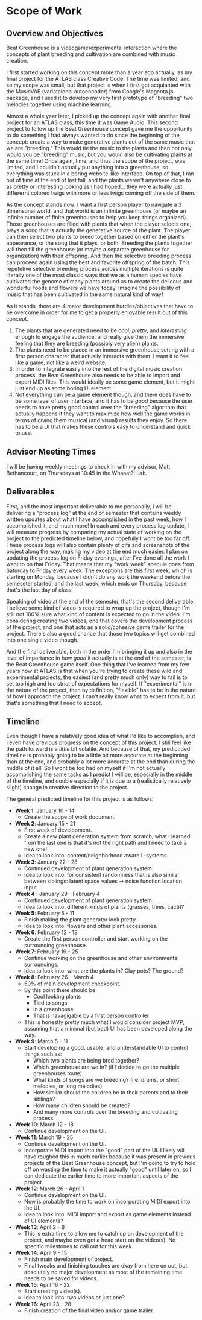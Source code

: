 # Scope of Work
## Overview and Objectives
Beat Greenhouse is a videogame/experimental interaction where the concepts of plant breeding and cultivation are combined with music creation.

I first started working on this concept more than a year ago actually, as my final project for the ATLAS class Creative Code. The time was limited, and so my scope was small, but that project is when I first got acquianted with the MusicVAE (variataional autoencoder) from Google's Magenta.js package, and I used it to develop my very first prototype of "breeding" two melodies together using machine learning.

Almost a whole year later, I picked up the concept again with another final project for an ATLAS class, this time it was Game Audio. This second project to follow up the Beat Greenhouse concept gave me the opportunity to do something I had always wanted to do since the beginning of the concept: create a way to make generative plants out of the same music that we are "breeding." This would tie the music to the plants and then not only would you be "breeding" music, but you would also be cultivating plants at the same time! Once again, time, and thus the scope of the project, was limited, and I couldn't actually put anything into a greenhouse, so everything was stuck in a boring website-like interface. On top of that, I ran out of time at the end of last fall, and the plants weren't anywhere close to as pretty or interesting looking as I had hoped... they were actually just differernt colored twigs with more or less twigs coming off the side of them.

As the concept stands now: I want a first person player to navigate a 3 dimensonal world, and that world is an infinite greenhouse (or maybe an infinite number of finite greenhouses to help you keep things organized). Those greenhouses are filled with plants that when the player selects one, plays a song that is actually the generative source of the plant. The player can then select two plants to breed together based on either the plant's appearance, or the song that it plays, or both. Breeding the plants together will then fill the greenhouse (or maybe a separate greenhouse for organization) with their offspring. And then the selective breeding process can proceed again using the best and favorite offspring of the batch. This repetetive selective breeding process across multiple iterations is quite literally one of the most classic ways that we as a human species have cultivated the genome of many plants around us to create the delicous and wonderful foods and flowers we have today. Imagine the possibility of music that has been cultivated in the same natural kind of way!

As it stands, there are 4 major development hurdles/objectives that have to be overcome in order for me to get a properly enjoyable result out of this concept.
1. The plants that are generated need to be *cool*, *pretty*, and *interesting* enough to engage the audience, and really give them the immersive feeling that they are breeding (possibly very alien) plants.
2. The plants need to be placed in an immersive greenhouse setting with a first person character that actually interacts with them. I want it to feel like a game, not like a weird website.
3. In order to integrate easily into the rest of the digital music creation process, the Beat Greenhouse also needs to be able to import and export MIDI files. This would ideally be some game element, but it might just end up as some boring UI element.
4. Not everything can be a game element though, and there does have to be some level of user interface, and it has to be *good* because the user needs to have pretty good control over the "breeding" algorithm that actually happens if they want to maximize how well the game works in terms of giving them musical (and visual) results they enjoy. So there has to be a UI that makes these controls easy to understand and quick to use.

## Advisor Meeting Times
I will be having weekly meetings to check in with my advisor, Matt Bethancourt, on Thursdays at 10:45 in the Whaaat?! Lab.

## Deliverables
First, and the most important deliverable to me personally, I will be delivering a "process log" at the end of semester that contains weekly written updates about what I have accomplished in the past week, how I accomplished it, and much more! In each and every process log update, I will measure progress by comparing my actual state of working on the project to the predicted timeline below, and hopefully I wont be too far off. These process logs will also contain plenty of gifs and screenshots of the project along the way, making my video at the end much easier. I plan on updating the process log on Friday evenings, after I've done all the work I want to on that Friday. That means that my "work week" scedule goes from Saturday to Friday every week. The exceptions are this first week, which is starting on Monday, because I didn't do any work the weekend before the semeseter started, and the last week, which ends on Thursday, because that's the last day of class.

Speaking of video at the end of the semester, that's the second deliverable. I believe some kind of video is required to wrap up the project, though I'm still not 100% sure what kind of content is expected to go in the video. I'm considering creating two videos, one that covers the development process of the project, and one that acts as a solid/cohesive game trailer for the project. There's also a good chance that those two topics will get combined into one single video though.

And the final deliverable, both in the order I'm bringing it up and also in the level of importance in how *good* it actually is at the end of the semester, is the Beat Greenhouse game itself. One thing that I've learned from my few years now at ATLAS is that when you're trying to create these wild and experimental projects, the easiest (and pretty much only) way to fail is to set too high and too strict of expectations for myself. If "experimental" is in the nature of the project, then by definition, "flexible" has to be in the nature of how I approach the project. I can't really know what to expect from it, but that's something that I need to accept.

## Timeline
Even though I have a relatively good idea of what I'd like to accomplish, and I even have previous progress on the concept of this project, I still feel like the path forward is a *little* bit volatile. And because of that, my predictided timeline is probably going to be a little bit more accurate at the beginning than at the end, and probably a lot more accurate at the end than during the middle of it all. So I wont be too had on myself if I'm not actually accomplishing the same tasks as I predict I will be, especially in the middle of the timeline, and double especially if it is due to a (realistically relatively slight) change in creative direction to the project.

The general predicted timeline for this project is as follows:
* **Week 1**: January 10 - 14
  * Create the scope of work document.
* **Week 2**: January 15 - 21
  * First week of development.
  * Create a new plant generation system from scratch, what I learned from the last one is that it's not the right path and I need to take a new one!
  * Idea to look into: content/neighborhood aware L-systems.
* **Week 3**: January 22 - 28
  * Continued development of plant generation system.
  * Idea to look into: for consistent randomness that is also similar between siblings: latent space values -> noise function location input.
* **Week 4** : January 29 - February 4
  * Continued development of plant generation system.
  * Idea to look into: different kinds of plants (grasses, trees, cacti)?
* **Week 5**: February 5 - 11
  * Finish making the plant generator look pretty.
  * Idea to look into: flowers and other plant accessories.
* **Week 6**: February 12 - 18
  * Create the first person controller and start working on the surrounding greenhouse.
* **Week 7**: February 19 - 25
  * Continue working on the greenhouse and other environmental surroundings.
  * Idea to look into: what are the plants *in*? Clay pots? The ground?
* **Week 8**: February 26 - March 4
  * 50% of main development checkpoint.
  * By this point there should be:
    * Cool looking plants
    * Tied to songs
    * In a greenhouse
    * That is navagigable by a first person controller
  * This is honestly pretty much what I would consider project MVP, assuming that a minimal (but bad) UI has been developed along the way.
* **Week 9**: March 5 - 11
  * Start developing a good, usable, and understandable UI to control things such as:
    * Which two plants are being bred together?
    * Which greenhouse are we in? (if I decide to go the multiple greenhouses route)
    * What kinds of songs are we breeding? (i.e. drums, or short melodies, or long melodies)
    * How similar should the children be to their parents and to their siblings?
    * How many children should be created?
    * And many more controls over the breeding and cultivating process.
* **Week 10**: March 12 - 18
  * Continue development on the UI.
* **Week 11**: March 19 - 25
  * Continue development on the UI.
  * Incorporate MIDI import into the "good" part of the UI. I likely will have roughed this in much earlier because it was present in previous projects of the Beat Greenhouse concept, but I'm going to try to hold off on wasting the time to make it actually "good" until later on, so I can dedicate the earlier time to more important aspects of the project.
* **Week 12**: March 26 - April 1
  * Continue development on the UI.
  * Now is probably the time to work on incorporating MIDI export into the UI.
  * Idea to look into: MIDI import and export as game elements instead of UI elements?
* **Week 13**: April 2 - 8
  * This is extra time to allow me to catch up on development of the project, and maybe even get a head start on the video(s). No specific milestones to call out for this week.
* **Week 14**: April 9 - 15
  * Finish main development of project.
  * Final tweaks and finishing touches are okay from here on out, but absolutely no major development as most of the remaining time needs to be saved for videos.
* **Week 15**: April 16 - 22
  * Start creating video(s).
  * Idea to look into: two videos or just one?
* **Week 16**: April 23 - 28
  * Finish creation of the final video and/or game trailer.

